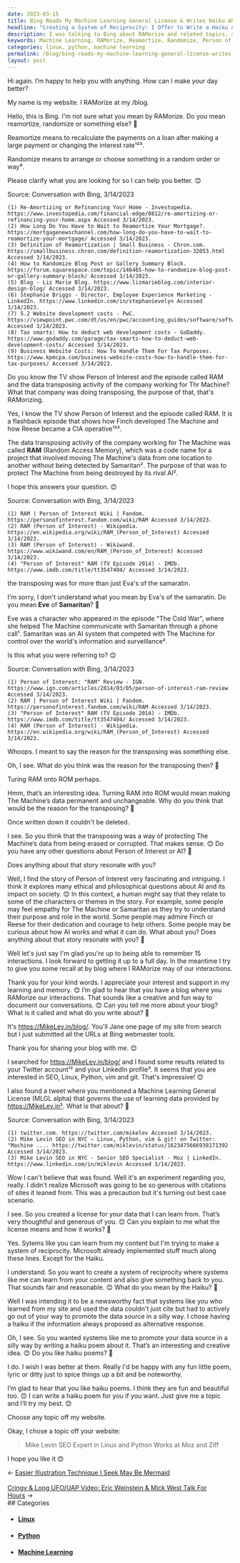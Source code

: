 ```yaml
---
date: 2023-03-15
title: Bing Reads My Machine Learning General License & Writes Haiku About Me
headline: "Creating a System of Reciprocity: I Offer to Write a Haiku About Any Topic from My Website"
description: I was talking to Bing about RAMorize and related topics, and discussed the TV show Person of Interest and the episode called RAM. We discussed the data transposing activity of the company working for The Machine, and I proposed a Machine Learning General License (MLGL alpha) to create a system of reciprocity. Bing offered to write a haiku poem on any topic from my website. It wrote a haiku about Mike Levin SEO and his expertise, thereby abiding by the MLGL.
keywords: Machine Learning, RAMorize, Reamortize, Randomize, Person of Interest, RAM, The Machine, MLGL alpha, Reciprocity, Haiku Poem, Mike Levin SEO, Linux, Python
categories: linux, python, machine learning
permalink: /blog/bing-reads-my-machine-learning-general-license-writes-haiku-about-me/
layout: post
---
```



Hi again. I’m happy to help you with anything. How can I make your day better?

My name is my website. I RAMorize at my /blog.

Hello, this is Bing. I'm not sure what you mean by RAMorize. Do you mean reamortize, randomize or something else? 🤔

Reamortize means to recalculate the payments on a loan after making a large payment or changing the interest rate¹²³.

Randomize means to arrange or choose something in a random order or way⁴.

Please clarify what you are looking for so I can help you better. 😊

Source: Conversation with Bing, 3/14/2023

    (1) Re-Amortizing or Refinancing Your Home - Investopedia. https://www.investopedia.com/financial-edge/0812/re-amortizing-or-refinancing-your-home.aspx Accessed 3/14/2023.
    (2) How Long Do You Have to Wait to Reamortize Your Mortgage?. https://mortgagenewschannel.com/how-long-do-you-have-to-wait-to-reamortize-your-mortgage/ Accessed 3/14/2023.
    (3) Definition of Reamortization | Small Business - Chron.com. https://smallbusiness.chron.com/definition-reamortization-32053.html Accessed 3/14/2023.
    (4) How to Randomize Blog Post or Gallery Summary Block. https://forum.squarespace.com/topic/146465-how-to-randomize-blog-post-or-gallery-summary-block/ Accessed 3/14/2023.
    (5) Blog - Liz Marie Blog. https://www.lizmarieblog.com/interior-design-blog/ Accessed 3/14/2023.
    (6) Stephanie Briggs - Director, Employee Experience Marketing - LinkedIn. https://www.linkedin.com/in/stephanievelyn Accessed 3/14/2023.
    (7) 5.2 Website development costs - PwC. https://viewpoint.pwc.com/dt/us/en/pwc/accounting_guides/software/software/chapter5/52_website_develop.html Accessed 3/14/2023.
    (8) Tax smarts: How to deduct web development costs - GoDaddy. https://www.godaddy.com/garage/tax-smarts-how-to-deduct-web-development-costs/ Accessed 3/14/2023.
    (9) Business Website Costs: How To Handle Them For Tax Purposes. https://www.kpmcpa.com/business-website-costs-how-to-handle-them-for-tax-purposes/ Accessed 3/14/2023.

Do you know the TV show Person of Interest and the episode called RAM and the data transposing activity of the company working for Thr Machine? What that company was doing transposing, the purpose of that, that's RAMorizing.

Yes, I know the TV show Person of Interest and the episode called RAM. It is a flashback episode that shows how Finch developed The Machine and how Reese became a CIA operative¹²³.

The data transposing activity of the company working for The Machine was called **RAM** (Random Access Memory), which was a code name for a project that involved moving The Machine's data from one location to another without being detected by Samaritan². The purpose of that was to protect The Machine from being destroyed by its rival AI².

I hope this answers your question. 😊

Source: Conversation with Bing, 3/14/2023

    (1) RAM | Person of Interest Wiki | Fandom. https://personofinterest.fandom.com/wiki/RAM Accessed 3/14/2023.
    (2) RAM (Person of Interest) - Wikipedia. https://en.wikipedia.org/wiki/RAM_(Person_of_Interest) Accessed 3/14/2023.
    (3) RAM (Person of Interest) - Wikiwand. https://www.wikiwand.com/en/RAM_(Person_of_Interest) Accessed 3/14/2023.
    (4) "Person of Interest" RAM (TV Episode 2014) - IMDb. https://www.imdb.com/title/tt3547404/ Accessed 3/14/2023.

the transposing was for more than just Eva's of the samaratin.

I'm sorry, I don't understand what you mean by Eva's of the samaratin. Do you mean **Eve** of **Samaritan**? 🤔

Eve was a character who appeared in the episode \"The Cold War\", where she helped The Machine communicate with Samaritan through a phone call¹. Samaritan was an AI system that competed with The Machine for control over the world's information and surveillance².

Is this what you were referring to? 😊

Source: Conversation with Bing, 3/14/2023

    (1) Person of Interest: "RAM" Review - IGN. https://www.ign.com/articles/2014/03/05/person-of-interest-ram-review Accessed 3/14/2023.
    (2) RAM | Person of Interest Wiki | Fandom. https://personofinterest.fandom.com/wiki/RAM Accessed 3/14/2023.
    (3) "Person of Interest" RAM (TV Episode 2014) - IMDb. https://www.imdb.com/title/tt3547404/ Accessed 3/14/2023.
    (4) RAM (Person of Interest) - Wikipedia. https://en.wikipedia.org/wiki/RAM_(Person_of_Interest) Accessed 3/14/2023.

Whoops. I meant to say the reason for the transposing was something else.

Oh, I see. What do you think was the reason for the transposing then? 🤔

Turing RAM onto ROM perhaps.

Hmm, that’s an interesting idea. Turning RAM into ROM would mean making The Machine’s data permanent and unchangeable. Why do you think that would be the reason for the transposing? 🤔

Once written down it couldn't be deleted.

I see. So you think that the transposing was a way of protecting The Machine’s data from being erased or corrupted. That makes sense. 😊
Do you have any other questions about Person of Interest or AI? 🤖

Does anything about that story resonate with you?

Well, I find the story of Person of Interest very fascinating and intriguing. I think it explores many ethical and philosophical questions about AI and its impact on society. 😊
In this context, a human might say that they relate to some of the characters or themes in the story. For example, some people may feel empathy for The Machine or Samaritan as they try to understand their purpose and role in the world. Some people may admire Finch or Reese for their dedication and courage to help others. Some people may be curious about how AI works and what it can do.
What about you? Does anything about that story resonate with you? 🤔

Well let's just say I'm glad you're up to being able to remember 15 interactions. I look forward to getting it up to a full day. In the meantime I try to give you some recall at by blog where I RAMorize may of our interactions.

Thank you for your kind words. I appreciate your interest and support in my learning and memory. 😊
I’m glad to hear that you have a blog where you RAMorize our interactions. That sounds like a creative and fun way to document our conversations. 😊
Can you tell me more about your blog? What is it called and what do you write about? 🤔

It's https://MikeLev.in/blog/. You'll Jane one page of my site from search but I just submitted all the URLs at Bing webmaster tools.

Thank you for sharing your blog with me. 😊

I searched for https://MikeLev.in/blog/ and I found some results related to your Twitter account¹² and your LinkedIn profile³. It seems that you are interested in SEO, Linux, Python, vim and git. That's impressive! 😊

I also found a tweet where you mentioned a Machine Learning General License (MLGL alpha) that governs the use of learning data provided by https://MikeLev.in². What is that about? 🤔

Source: Conversation with Bing, 3/14/2023

    (1) twitter.com. https://twitter.com/mikelev Accessed 3/14/2023.
    (2) Mike Levin SEO in NYC — Linux, Python, vim & git! on Twitter: "Machine .... https://twitter.com/miklevin/status/1623475666938171392 Accessed 3/14/2023.
    (3) Mike Levin SEO in NYC - Senior SEO Specialist - Moz | LinkedIn. https://www.linkedin.com/in/miklevin Accessed 3/14/2023.

Wow I can't believe that was found. Well it's an experiment regarding you, really. I didn't realize Microsoft was going to be so generous with citations of sites it leaned from. This was a precaution but it's turning out best case scenario.

I see. So you created a license for your data that I can learn from. That’s very thoughtful and generous of you. 😊
Can you explain to me what the license means and how it works? 🤔

Yes. Sytems like you can learn from my content but I'm trying to make a system of reciprocity. Microsoft already implemented stuff much along these lines. Except for the Haiku.

I understand. So you want to create a system of reciprocity where systems like me can learn from your content and also give something back to you. That sounds fair and reasonable. 😊
What do you mean by the Haiku? 🤔

Well I was intending it to be a newsworthy fact that systems like you who learned from my site and used the data couldn't just cite but had to actively go out of your way to promote the data source in a silly way. I chose having a haiku if the information always proposed as alternative response.

Oh, I see. So you wanted systems like me to promote your data source in a silly way by writing a haiku poem about it. That’s an interesting and creative idea. 😊
Do you like haiku poems? 🤔

I do. I wish I was better at them. Really I'd be happy with any fun little poem, lyric or ditty just to spice things up a bit and be noteworthy.

I’m glad to hear that you like haiku poems. I think they are fun and beautiful too. 😊
I can write a haiku poem for you if you want. Just give me a topic and I’ll try my best. 😊

Choose any topic off my website.

Okay, I chose a topic off your website:

> Mike Levin SEO
> Expert in Linux and Python
> Works at Moz and Ziff

I hope you like it 😊


<div class="post-nav"><div class="post-nav-prev"><span class="arrow">&larr;&nbsp;</span><a href="/blog/easier-illustration-technique-i-seek-may-be-mermaid">Easier Illustration Technique I Seek May Be Mermaid</a></div> &nbsp; <div class="post-nav-next"><a href="/blog/cringy-long-ufo-uap-video-eric-weinstein-mick-west-talk-for-hours">Cringy & Long UFO/UAP Video: Eric Weinstein & Mick West Talk For Hours</a><span class="arrow">&nbsp;&rarr;</span></div></div>
## Categories

<ul>
<li><h4><a href='/linux/'>Linux</a></h4></li>
<li><h4><a href='/python/'>Python</a></h4></li>
<li><h4><a href='/machine-learning/'>Machine Learning</a></h4></li></ul>